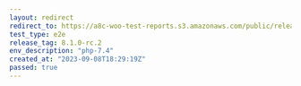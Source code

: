 ```yaml
---
layout: redirect
redirect_to: https://a8c-woo-test-reports.s3.amazonaws.com/public/release/8.1.0-rc.2/php-7.4/e2e/index.html
test_type: e2e
release_tag: 8.1.0-rc.2
env_description: "php-7.4"
created_at: "2023-09-08T18:29:19Z"
passed: true
---
```


